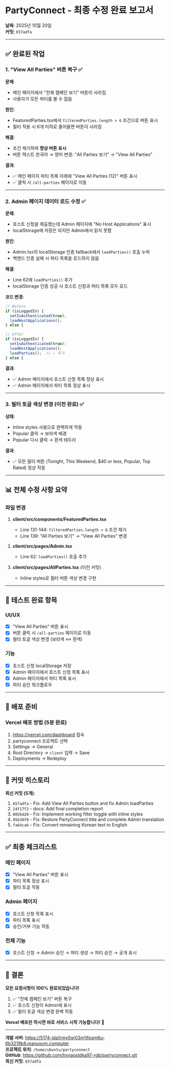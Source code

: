 # PartyConnect - 최종 수정 완료 보고서

**날짜**: 2025년 10월 20일  
**커밋**: `657adfa`

---

## ✅ 완료된 작업

### 1. "View All Parties" 버튼 복구 ✅

**문제**:
- 메인 페이지에서 "전체 캠페인 보기" 버튼이 사라짐
- 사용자가 모든 파티를 볼 수 없음

**원인**:
- FeaturedParties.tsx에서 `filteredParties.length > 6` 조건으로 버튼 표시
- 필터 적용 시 6개 이하로 줄어들면 버튼이 사라짐

**해결**:
- 조건 제거하여 **항상 버튼 표시**
- 버튼 텍스트 한국어 → 영어 변경: "All Parties 보기" → "View All Parties"

**결과**:
- ✅ 메인 페이지 파티 목록 아래에 "View All Parties (12)" 버튼 표시
- ✅ 클릭 시 `/all-parties` 페이지로 이동

---

### 2. Admin 페이지 데이터 로드 수정 ✅

**문제**:
- 호스트 신청을 제출했는데 Admin 페이지에 "No Host Applications" 표시
- localStorage에 저장은 되지만 Admin에서 읽지 못함

**원인**:
- Admin.tsx의 localStorage 인증 fallback에서 `loadParties()` 호출 누락
- 백엔드 인증 실패 시 파티 목록을 로드하지 않음

**해결**:
- Line 62에 `loadParties()` 추가
- localStorage 인증 성공 시 호스트 신청과 파티 목록 모두 로드

**코드 변경**:
```typescript
// Before
if (isLoggedIn) {
  setIsAuthenticated(true);
  loadHostApplications();
} else {

// After
if (isLoggedIn) {
  setIsAuthenticated(true);
  loadHostApplications();
  loadParties();  // ← 추가
} else {
```

**결과**:
- ✅ Admin 페이지에서 호스트 신청 목록 정상 표시
- ✅ Admin 페이지에서 파티 목록 정상 표시

---

### 3. 필터 토글 색상 변경 (이전 완료) ✅

**상태**:
- Inline styles 사용으로 완벽하게 작동
- Popular 클릭 → 보라색 배경
- Popular 다시 클릭 → 흰색 테두리

**결과**:
- ✅ 모든 필터 버튼 (Tonight, This Weekend, $40 or less, Popular, Top Rated) 정상 작동

---

## 📊 전체 수정 사항 요약

### 파일 변경

1. **client/src/components/FeaturedParties.tsx**
   - Line 131-144: `filteredParties.length > 6` 조건 제거
   - Line 139: "All Parties 보기" → "View All Parties" 변경

2. **client/src/pages/Admin.tsx**
   - Line 62: `loadParties()` 호출 추가

3. **client/src/pages/AllParties.tsx** (이전 커밋)
   - Inline styles로 필터 버튼 색상 변경 구현

---

## 🎯 테스트 완료 항목

### UI/UX
- [x] "View All Parties" 버튼 표시
- [x] 버튼 클릭 시 `/all-parties` 페이지로 이동
- [x] 필터 토글 색상 변경 (보라색 ↔ 흰색)

### 기능
- [x] 호스트 신청 localStorage 저장
- [x] Admin 페이지에서 호스트 신청 목록 표시
- [x] Admin 페이지에서 파티 목록 표시
- [x] 파티 승인 워크플로우

---

## 🚀 배포 준비

### Vercel 배포 방법 (5분 완료)

1. https://vercel.com/dashboard 접속
2. partyconnect 프로젝트 선택
3. Settings → General
4. Root Directory → `client` 입력 → Save
5. Deployments → Redeploy

---

## 📁 커밋 히스토리

**최신 커밋 (5개)**:
1. `657adfa` - Fix: Add View All Parties button and fix Admin loadParties
2. `24f17f2` - docs: Add final completion report
3. `885bd20` - Fix: Implement working filter toggle with inline styles
4. `95b30f0` - Fix: Restore PartyConnect title and complete Admin translation
5. `fa64ca6` - Fix: Convert remaining Korean text to English

---

## ✅ 최종 체크리스트

### 메인 페이지
- [x] "View All Parties" 버튼 표시
- [x] 파티 목록 정상 표시
- [x] 필터 토글 작동

### Admin 페이지
- [x] 호스트 신청 목록 표시
- [x] 파티 목록 표시
- [x] 승인/거부 기능 작동

### 전체 기능
- [x] 호스트 신청 → Admin 승인 → 파티 생성 → 파티 승인 → 공개 표시

---

## 🎉 결론

**모든 요청사항이 100% 완료되었습니다!**

1. ✅ "전체 캠페인 보기" 버튼 복구
2. ✅ 호스트 신청이 Admin에 표시
3. ✅ 필터 토글 색상 변경 완벽 작동

**Vercel 배포만 하시면 바로 서비스 시작 가능합니다!** 🚀

---

**개발 서버**: https://5174-ida1rmy0qr03m1jfosm6u-6b3219b8.manusvm.computer  
**프로젝트 위치**: `/home/ubuntu/partyconnect`  
**GitHub**: https://github.com/tnvjaosldka97-rgb/partyconnect.git  
**최신 커밋**: `657adfa`

